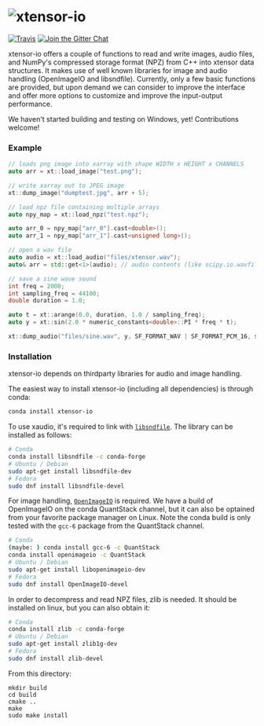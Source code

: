 # ![xtensor-io](http://quantstack.net/assets/images/xtensor-io.svg)

[![Travis](https://travis-ci.org/QuantStack/xtensor-io.svg?branch=master)](https://travis-ci.org/QuantStack/xtensor-io)
[![Join the Gitter Chat](https://badges.gitter.im/Join%20Chat.svg)](https://gitter.im/QuantStack/Lobby?utm_source=badge&utm_medium=badge&utm_campaign=pr-badge&utm_content=badge)


xtensor-io offers a couple of functions to read and write images, audio files, and
NumPy's compressed storage format (NPZ) from C++ into xtensor data structures.
It makes use of well known libraries for image and audio handling (OpenImageIO and libsndfile).
Currently, only a few basic functions are provided, but upon demand we can consider to
improve the interface and offer more options to customize and improve the input-output
performance.

We haven't started building and testing on Windows, yet! Contributions welcome!

### Example

```cpp
// loads png image into xarray with shape WIDTH x HEIGHT x CHANNELS
auto arr = xt::load_image("test.png");

// write xarray out to JPEG image
xt::dump_image("dumptest.jpg", arr + 5);

// load npz file containing multiple arrays
auto npy_map = xt::load_npz("test.npz");

auto arr_0 = npy_map["arr_0"].cast<double>();
auto arr_1 = npy_map["arr_1"].cast<unsigned long>();

// open a wav file
auto audio = xt::load_audio("files/xtensor.wav");
auto& arr = std::get<1>(audio); // audio contents (like scipy.io.wavfile results)

// save a sine wave sound
int freq = 2000;
int sampling_freq = 44100;
double duration = 1.0;

auto t = xt::arange(0.0, duration, 1.0 / sampling_freq);
auto y = xt::sin(2.0 * numeric_constants<double>::PI * freq * t);

xt::dump_audio("files/sine.wav", y, SF_FORMAT_WAV | SF_FORMAT_PCM_16, sampling_freq);
```

### Installation

xtensor-io depends on thirdparty libraries for audio and image handling.

The easiest way to install xtensor-io (including all dependencies) is through conda:

```bash
conda install xtensor-io
```

To use xaudio, it's required to link with [`libsndfile`](http://www.mega-nerd.com/libsndfile/).
The library can be installed as follows:

```bash
# Conda
conda install libsndfile -c conda-forge
# Ubuntu / Debian
sudo apt-get install libsndfile-dev
# Fedora
sudo dnf install libsndfile-devel
```

For image handling, [`OpenImageIO`](http://openimageio.org/) is required.
We have a build of OpenImageIO on the conda QuantStack channel, but it can also
be optained from your favorite package manager on Linux. Note the conda build
is only tested with the `gcc-6` package from the QuantStack channel.

```bash
# Conda
(maybe: ) conda install gcc-6 -c QuantStack
conda install openimageio -c QuantStack
# Ubuntu / Debian
sudo apt-get install libopenimageio-dev
# Fedora
sudo dnf install OpenImageIO-devel
```

In order to decompress and read NPZ files, zlib is needed. It should be installed
on linux, but you can also obtain it:

```bash
# Conda
conda install zlib -c conda-forge
# Ubuntu / Debian
sudo apt-get install zlib1g-dev
# Fedora
sudo dnf install zlib-devel
```

From this directory:

```
mkdir build
cd build
cmake ..
make
sudo make install
```
